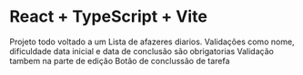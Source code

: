 # React + TypeScript + Vite
Projeto todo voltado a um Lista de afazeres diarios.
Validações como nome, dificuldade data inicial e data de conclusão são obrigatorias
Validação tambem na parte de edição
Botão de conclussão de tarefa
